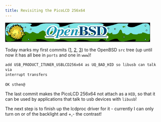```yaml
---
title: Revisiting the PicoLCD 256x64
---
```


![OpenBSD Banner](/images/banner1.gif)

Today marks my first commits ([1](http://www.openbsd.org/cgi-bin/cvsweb/src/sys/dev/usb/usbdevs.diff?r1=1.626;r2=1.627;f=h), [2](http://www.openbsd.org/cgi-bin/cvsweb/src/sys/dev/usb/usbdevs.h.diff?r1=1.638;r2=1.639;f=h), [3](http://www.openbsd.org/cgi-bin/cvsweb/src/sys/dev/usb/usb_quirks.c.diff?r1=1.72;r2=1.73;f=h)) to the OpenBSD `src` tree (up until now it has all bee in `ports` and one in `www`)!

    add USB_PRODUCT_ITUNER_USBLCD256x64 as UQ_BAD_HID so libusb can talk via
    interrupt transfers

    OK sthen@

The last commit makes the PicoLCD 256x64 not attach as a `HID`, so that it can be used by applications that talk to usb devices with `libusb`!

The next step is to finish up the lcdproc driver for it - currently I can only turn on or of the backlight and +,- the contrast!
